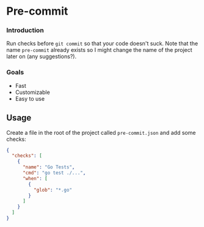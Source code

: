 # Pre-commit

### Introduction

Run checks before `git commit` so that your code doesn't suck.
Note that the name `pre-commit` already exists so I might change the name of the project later on (any suggestions?).


### Goals

- Fast
- Customizable
- Easy to use

## Usage

Create a file in the root of the project called `pre-commit.json` and add some checks:

```json
{
  "checks": [
    {
      "name": "Go Tests",
      "cmd": "go test ./...",
      "when": [
        {
          "glob": "*.go"
        }
      ]
    }
  ]
}
```
